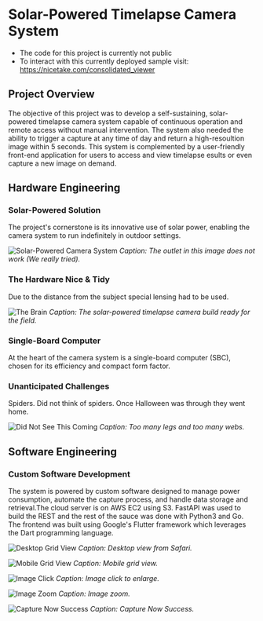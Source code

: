 # Solar-Powered Timelapse Camera System
* The code for this project is currently not public
* To interact with this currently deployed sample visit: https://nicetake.com/consolidated_viewer

## Project Overview

The objective of this project was to develop a self-sustaining, solar-powered timelapse camera system capable of continuous operation and remote access without manual intervention. The system also needed the ability to trigger a capture at any time of day and return a high-resoultion image within 5 seconds. This system is complemented by a user-friendly front-end application for users to access and view timelapse esults or even capture a new image on demand.

## Hardware Engineering

### Solar-Powered Solution

The project's cornerstone is its innovative use of solar power, enabling the camera system to run indefinitely in outdoor settings.

![Solar-Powered Camera System](https://nicetake.com/tl_images/IMG_6420.jpeg)
*Caption: The outlet in this image does not work (We really tried).*


### The Hardware Nice & Tidy

Due to the distance from the subject special lensing had to be used.

![The Brain](https://nicetake.com/tl_images/IMG_5220.jpeg)
*Caption: The solar-powered timelapse camera build ready for the field.*


### Single-Board Computer

At the heart of the camera system is a single-board computer (SBC), chosen for its efficiency and compact form factor.

### Unanticipated Challenges

Spiders. Did not think of spiders. Once Halloween was through they went home.

![Did Not See This Coming](https://nicetake.com/tl_images/IMG_6126.jpeg)
*Caption: Too many legs and too many webs.*

## Software Engineering

### Custom Software Development

The system is powered by custom software designed to manage power consumption, automate the capture process, and handle data storage and retrieval.The cloud server is on AWS EC2 using S3. FastAPI was used to build the REST and the rest of the sauce was done with Python3 and Go. The frontend was built using Google's Flutter framework which leverages the Dart programming language.

![Desktop Grid View](https://nicetake.com/tl_images/timelapse_view_desktop.png)
*Caption: Desktop view from Safari.*


![Mobile Grid View](https://nicetake.com/tl_images/TimelapseViewer.png)
*Caption: Mobile grid view.*


![Image Click](https://nicetake.com/tl_images/021924.png)
*Caption: Image click to enlarge.*


![Image Zoom](https://nicetake.com/tl_images/021924_zoom.png)
*Caption: Image zoom.*


![Capture Now Success](https://nicetake.com/tl_images/capture_image_success.png)
*Caption: Capture Now Success.*
